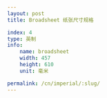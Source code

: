 ```yaml
---
layout: post
title: Broadsheet 纸张尺寸规格

index: 4
type: 英制
info:
    name: broadsheet
    width: 457
    height: 610
    unit: 毫米

permalink: /cn/imperial/:slug/
---
```



